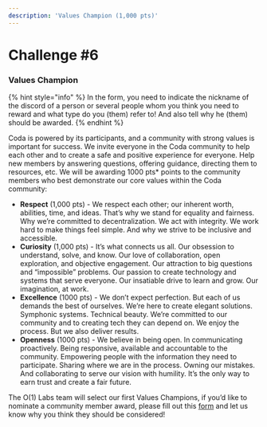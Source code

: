 ```yaml
---
description: 'Values Champion (1,000 pts)'
---
```


# Challenge \#6

### **Values Champion**

{% hint style="info" %}
In the form, you need to indicate the nickname of the discord of a person or several people whom you think you need to reward and what type do you \(them\) refer to! And also tell why he \(them\) should be awarded.
{% endhint %}

Coda is powered by its participants, and a community with strong values is important for success. We invite everyone in the Coda community to help each other and to create a safe and positive experience for everyone. Help new members by answering questions, offering guidance, directing them to resources, etc. We will be awarding 1000 pts\* points to the community members who best demonstrate our core values within the Coda community:

*  **Respect** \(1,000 pts\) - We respect each other; our inherent worth, abilities, time, and ideas. That’s why we stand for equality and fairness. Why we’re committed to decentralization. We act with integrity. We work hard to make things feel simple. And why we strive to be inclusive and accessible.
*  **Curiosity** \(1,000 pts\) - It’s what connects us all. Our obsession to understand, solve, and know. Our love of collaboration, open exploration, and objective engagement. Our attraction to big questions and “impossible” problems. Our passion to create technology and systems that serve everyone. Our insatiable drive to learn and grow. Our imagination, at work.
*  **Excellence** \(1000 pts\) - We don’t expect perfection. But each of us demands the best of ourselves. We’re here to create elegant solutions. Symphonic systems. Technical beauty. We’re committed to our community and to creating tech they can depend on. We enjoy the process. But we also deliver results.
*  **Openness** \(1000 pts\) - We believe in being open. In communicating proactively. Being responsive, available and accountable to the community. Empowering people with the information they need to participate. Sharing where we are in the process. Owning our mistakes. And collaborating to serve our vision with humility. It’s the only way to earn trust and create a fair future.

The O\(1\) Labs team will select our first Values Champions, if you’d like to nominate a community member award, please fill out this [form](https://docs.google.com/forms/d/e/1FAIpQLScwF7Ehu9dzbpVSvLy4RIhxvrRTM1FJZ56Vo5Fy-4XU8optHA/viewform) and let us know why you think they should be considered!

